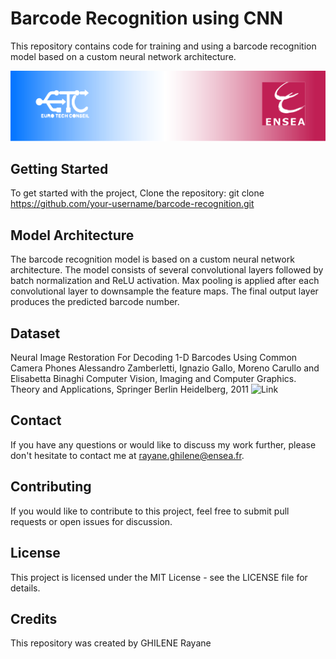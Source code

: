 # Barcode Recognition using CNN
This repository contains code for training and using a barcode recognition model based on a custom neural network architecture.

![My Project](https://github.com/rayaneghilene/CNN_Barcode_detection/blob/main/ensea%20x%20etc10.png)

## Getting Started
To get started with the project, Clone the repository: git clone https://github.com/your-username/barcode-recognition.git

## Model Architecture
The barcode recognition model is based on a custom neural network architecture. The model consists of several convolutional layers followed by batch normalization and ReLU activation. Max pooling is applied after each convolutional layer to downsample the feature maps. The final output layer produces the predicted barcode number.

## Dataset
Neural Image Restoration For Decoding 1-D Barcodes Using Common Camera Phones
Alessandro Zamberletti, Ignazio Gallo, Moreno Carullo and Elisabetta Binaghi
Computer Vision, Imaging and Computer Graphics. Theory and Applications, Springer Berlin Heidelberg, 2011
![Link]([https://github.com/rayaneghilene/ENSEA_AI_Labs/blob/283948d09f73231c4cfba91becbe4bb01973b4f4/Ensea_linkedin_banner10.png](http://artelab.dista.uninsubria.it/downloads/datasets/barcode/medium_barcode_1d/medium_barcode_1d.html))


## Contact
If you have any questions or would like to discuss my work further, please don't hesitate to contact me at rayane.ghilene@ensea.fr.


## Contributing
If you would like to contribute to this project, feel free to submit pull requests or open issues for discussion.

## License
This project is licensed under the MIT License - see the LICENSE file for details.

## Credits
This repository was created by GHILENE Rayane
